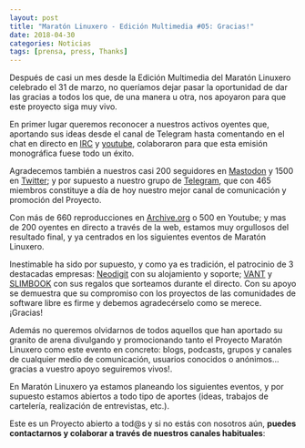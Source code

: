 ```yaml
---
layout: post
title: "Maratón Linuxero - Edición Multimedia #05: Gracias!"
date: 2018-04-30
categories: Noticias
tags: [prensa, press, Thanks]
---
```

Después de casi un mes desde la Edición Multimedia del Maratón Linuxero celebrado el 31 de marzo, no queríamos dejar pasar la oportunidad de dar las gracias a todos los que, de una manera u otra, nos apoyaron para que este proyecto siga muy vivo.

En primer lugar queremos reconocer a nuestros activos oyentes que, aportando sus ideas desde el canal de Telegram hasta comentando en el chat en directo en [IRC](https://kiwiirc.com/client/irc.freenode.net:6667/#maratonlinuxero) y [youtube](https://www.youtube.com/maratonlinuxero), colaboraron para que esta emisión monográfica fuese todo un éxito. 

Agradecemos también a nuestros casi 200 seguidores en [Mastodon](https://mastodon.social/@maratonlinuxero) y 1500 en [Twitter](https://twitter.com/maratonlinuxero); y por supuesto a nuestro grupo de [Telegram](https://telegram.me/maratonlinuxero), que con 465 miembros constituye a día de hoy nuestro mejor canal de comunicación y promoción del Proyecto.

Con más de 660 reproducciones en [Archive.org](https://archive.org/details/@maratonlinuxero) o 500 en Youtube; y mas de 200 oyentes en directo a través de la web, estamos muy orgullosos del resultado final, y ya centrados en los siguientes eventos de Maratón Linuxero.

Inestimable ha sido por supuesto, y como ya es tradición, el patrocinio de 3 destacadas empresas: [Neodigit](https://www.neodigit.net/) con su alojamiento y soporte; [VANT](http://www.vantpc.es/) y [SLIMBOOK](https://slimbook.es/) con sus regalos que sorteamos durante el directo. Con su apoyo se demuestra que su compromiso con los proyectos de las comunidades de software libre es firme y debemos agradecérselo como se merece. ¡Gracias!

Además no queremos olvidarnos de todos aquellos que han aportado su granito de arena divulgando y promocionando tanto el Proyecto Maratón Linuxero como este evento en concreto: blogs, podcasts, grupos y canales de cualquier medio de comunicación, usuarios conocidos o anónimos… gracias a vuestro apoyo seguiremos vivos!.

En Maratón Linuxero ya estamos planeando los siguientes eventos, y por supuesto estamos abiertos a todo tipo de aportes (ideas, trabajos de cartelería, realización de entrevistas, etc.). 

Este es un Proyecto abierto a tod@s y si no estás con nosotros aún, **puedes contactarnos y colaborar a través de nuestros canales habituales**:
